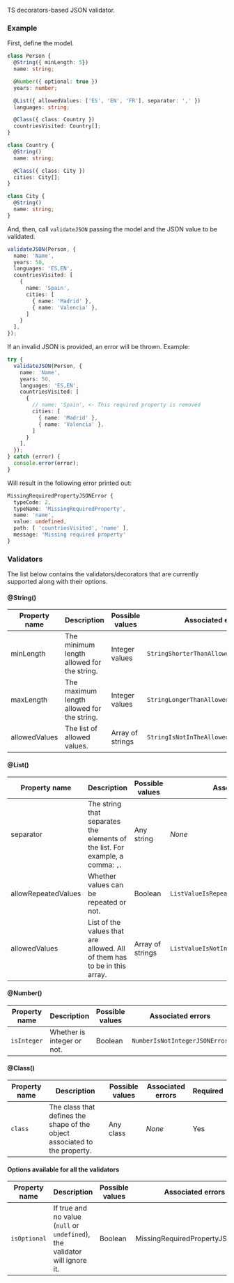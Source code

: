 TS decorators-based JSON validator.

### Example

First, define the model.

```ts
class Person {
  @String({ minLength: 5})
  name: string;

  @Number({ optional: true })
  years: number;

  @List({ allowedValues: ['ES', 'EN', 'FR'], separator: ',' })
  languages: string;

  @Class({ class: Country })
  countriesVisited: Country[];
}

class Country {
  @String()
  name: string;

  @Class({ class: City })
  cities: City[];
}

class City {
  @String()
  name: string;
}
```

And, then, call ``validateJSON`` passing the model and the JSON value to be validated. 

```ts
validateJSON(Person, {
  name: 'Name',
  years: 50,
  languages: 'ES,EN',
  countriesVisited: [
    {
      name: 'Spain',
      cities: [
        { name: 'Madrid' },
        { name: 'Valencia' },
      ]
    }
  ],
});
```

If an invalid JSON is provided, an error will be thrown. Example:

```ts
try {
  validateJSON(Person, {
    name: 'Name',
    years: 50,
    languages: 'ES,EN',
    countriesVisited: [
      {
        // name: 'Spain', <- This required property is removed
        cities: [
          { name: 'Madrid' },
          { name: 'Valencia' },
        ]
      }
    ],
  });
} catch (error) {
  console.error(error);
}
```

Will result in the following error printed out:

```ts
MissingRequiredPropertyJSONError {
  typeCode: 2,
  typeName: 'MissingRequiredProperty',
  name: 'name',
  value: undefined,
  path: [ 'countriesVisited', 'name' ],
  message: 'Missing required property'
}
```

### Validators

The list below contains the validators/decorators that are currently supported along with their options.

#### @String()

| Property name | Description                                | Possible values   | Associated errors                      | Required |
|---------------|--------------------------------------------|-------------------|----------------------------------------|-----------
| minLength     | The minimum length allowed for the string. | Integer values   | ``StringShorterThanAllowedJSONError``      |No
| maxLength     | The maximum length allowed for the string. | Integer values   | ``StringLongerThanAllowedJSONError``       |No
| allowedValues | The list of allowed values.                | Array of strings | ``StringIsNotInTheAllowedValuesJSONError`` |No

#### @List()

| Property name       | Description                                                               | Possible values   | Associated errors                | Required |
|---------------------|---------------------------------------------------------------------------|-------------------|----------------------------------|----------|
| separator           | The string that separates the elements of the list. For example, a comma: ``,``.     | Any string        | *None* | Yes     |
| allowRepeatedValues | Whether values can be repeated or not.                                                                           |      Boolean             | ``ListValueIsRepeated``                               | No    |
| allowedValues       | List of the values that are allowed. All of them has to be in this array. | Array of strings | ``ListValueIsNotInTheAllowedValuesJSONError``                                | No    |

#### @Number()

| Property name | Description                                                                | Possible values | Associated errors | Required |
|---------------|----------------------------------------------------------------------------|-----------------|-------------------|----------|
| ``isInteger``         | Whether is integer or not. | Boolean       | ``NumberIsNotIntegerJSONError``            | No     |

#### @Class()

| Property name | Description                                                                | Possible values | Associated errors | Required |
|---------------|----------------------------------------------------------------------------|-----------------|-------------------|----------|
| ``class``         | The class that defines the shape of the object associated to the property. | Any class       | *None*            | Yes     |


#### Options available for all the validators
| Property name | Description                                                             | Possible values | Associated errors                | Required |
|---------------|-------------------------------------------------------------------------|-----------------|----------------------------------|----------|
| ``isOptional``    | If true and no value (``null`` or ``undefined``), the validator will ignore it. | Boolean  | MissingRequiredPropertyJSONError | No     |`